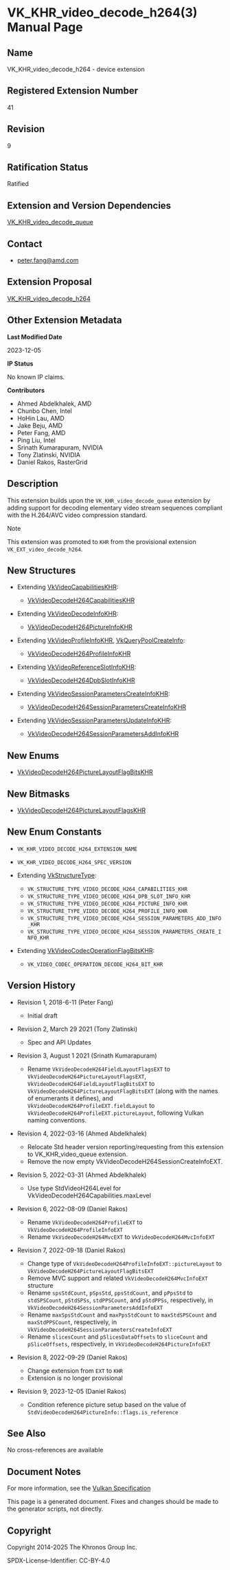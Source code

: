 # VK\_KHR\_video\_decode\_h264(3) Manual Page

## Name

VK\_KHR\_video\_decode\_h264 - device extension



## [](#_registered_extension_number)Registered Extension Number

41

## [](#_revision)Revision

9

## [](#_ratification_status)Ratification Status

Ratified

## [](#_extension_and_version_dependencies)Extension and Version Dependencies

[VK\_KHR\_video\_decode\_queue](https://registry.khronos.org/vulkan/specs/latest/man/html/VK_KHR_video_decode_queue.html)

## [](#_contact)Contact

- [peter.fang@amd.com](mailto:peter.fang@amd.com)

## [](#_extension_proposal)Extension Proposal

[VK\_KHR\_video\_decode\_h264](https://github.com/KhronosGroup/Vulkan-Docs/tree/main/proposals/VK_KHR_video_decode_h264.adoc)

## [](#_other_extension_metadata)Other Extension Metadata

**Last Modified Date**

2023-12-05

**IP Status**

No known IP claims.

**Contributors**

- Ahmed Abdelkhalek, AMD
- Chunbo Chen, Intel
- HoHin Lau, AMD
- Jake Beju, AMD
- Peter Fang, AMD
- Ping Liu, Intel
- Srinath Kumarapuram, NVIDIA
- Tony Zlatinski, NVIDIA
- Daniel Rakos, RasterGrid

## [](#_description)Description

This extension builds upon the `VK_KHR_video_decode_queue` extension by adding support for decoding elementary video stream sequences compliant with the H.264/AVC video compression standard.

Note

This extension was promoted to `KHR` from the provisional extension `VK_EXT_video_decode_h264`.

## [](#_new_structures)New Structures

- Extending [VkVideoCapabilitiesKHR](https://registry.khronos.org/vulkan/specs/latest/man/html/VkVideoCapabilitiesKHR.html):
  
  - [VkVideoDecodeH264CapabilitiesKHR](https://registry.khronos.org/vulkan/specs/latest/man/html/VkVideoDecodeH264CapabilitiesKHR.html)
- Extending [VkVideoDecodeInfoKHR](https://registry.khronos.org/vulkan/specs/latest/man/html/VkVideoDecodeInfoKHR.html):
  
  - [VkVideoDecodeH264PictureInfoKHR](https://registry.khronos.org/vulkan/specs/latest/man/html/VkVideoDecodeH264PictureInfoKHR.html)
- Extending [VkVideoProfileInfoKHR](https://registry.khronos.org/vulkan/specs/latest/man/html/VkVideoProfileInfoKHR.html), [VkQueryPoolCreateInfo](https://registry.khronos.org/vulkan/specs/latest/man/html/VkQueryPoolCreateInfo.html):
  
  - [VkVideoDecodeH264ProfileInfoKHR](https://registry.khronos.org/vulkan/specs/latest/man/html/VkVideoDecodeH264ProfileInfoKHR.html)
- Extending [VkVideoReferenceSlotInfoKHR](https://registry.khronos.org/vulkan/specs/latest/man/html/VkVideoReferenceSlotInfoKHR.html):
  
  - [VkVideoDecodeH264DpbSlotInfoKHR](https://registry.khronos.org/vulkan/specs/latest/man/html/VkVideoDecodeH264DpbSlotInfoKHR.html)
- Extending [VkVideoSessionParametersCreateInfoKHR](https://registry.khronos.org/vulkan/specs/latest/man/html/VkVideoSessionParametersCreateInfoKHR.html):
  
  - [VkVideoDecodeH264SessionParametersCreateInfoKHR](https://registry.khronos.org/vulkan/specs/latest/man/html/VkVideoDecodeH264SessionParametersCreateInfoKHR.html)
- Extending [VkVideoSessionParametersUpdateInfoKHR](https://registry.khronos.org/vulkan/specs/latest/man/html/VkVideoSessionParametersUpdateInfoKHR.html):
  
  - [VkVideoDecodeH264SessionParametersAddInfoKHR](https://registry.khronos.org/vulkan/specs/latest/man/html/VkVideoDecodeH264SessionParametersAddInfoKHR.html)

## [](#_new_enums)New Enums

- [VkVideoDecodeH264PictureLayoutFlagBitsKHR](https://registry.khronos.org/vulkan/specs/latest/man/html/VkVideoDecodeH264PictureLayoutFlagBitsKHR.html)

## [](#_new_bitmasks)New Bitmasks

- [VkVideoDecodeH264PictureLayoutFlagsKHR](https://registry.khronos.org/vulkan/specs/latest/man/html/VkVideoDecodeH264PictureLayoutFlagsKHR.html)

## [](#_new_enum_constants)New Enum Constants

- `VK_KHR_VIDEO_DECODE_H264_EXTENSION_NAME`
- `VK_KHR_VIDEO_DECODE_H264_SPEC_VERSION`
- Extending [VkStructureType](https://registry.khronos.org/vulkan/specs/latest/man/html/VkStructureType.html):
  
  - `VK_STRUCTURE_TYPE_VIDEO_DECODE_H264_CAPABILITIES_KHR`
  - `VK_STRUCTURE_TYPE_VIDEO_DECODE_H264_DPB_SLOT_INFO_KHR`
  - `VK_STRUCTURE_TYPE_VIDEO_DECODE_H264_PICTURE_INFO_KHR`
  - `VK_STRUCTURE_TYPE_VIDEO_DECODE_H264_PROFILE_INFO_KHR`
  - `VK_STRUCTURE_TYPE_VIDEO_DECODE_H264_SESSION_PARAMETERS_ADD_INFO_KHR`
  - `VK_STRUCTURE_TYPE_VIDEO_DECODE_H264_SESSION_PARAMETERS_CREATE_INFO_KHR`
- Extending [VkVideoCodecOperationFlagBitsKHR](https://registry.khronos.org/vulkan/specs/latest/man/html/VkVideoCodecOperationFlagBitsKHR.html):
  
  - `VK_VIDEO_CODEC_OPERATION_DECODE_H264_BIT_KHR`

## [](#_version_history)Version History

- Revision 1, 2018-6-11 (Peter Fang)
  
  - Initial draft
- Revision 2, March 29 2021 (Tony Zlatinski)
  
  - Spec and API Updates
- Revision 3, August 1 2021 (Srinath Kumarapuram)
  
  - Rename `VkVideoDecodeH264FieldLayoutFlagsEXT` to `VkVideoDecodeH264PictureLayoutFlagsEXT`, `VkVideoDecodeH264FieldLayoutFlagBitsEXT` to `VkVideoDecodeH264PictureLayoutFlagBitsEXT` (along with the names of enumerants it defines), and `VkVideoDecodeH264ProfileEXT.fieldLayout` to `VkVideoDecodeH264ProfileEXT.pictureLayout`, following Vulkan naming conventions.
- Revision 4, 2022-03-16 (Ahmed Abdelkhalek)
  
  - Relocate Std header version reporting/requesting from this extension to VK\_KHR\_video\_queue extension.
  - Remove the now empty VkVideoDecodeH264SessionCreateInfoEXT.
- Revision 5, 2022-03-31 (Ahmed Abdelkhalek)
  
  - Use type StdVideoH264Level for VkVideoDecodeH264Capabilities.maxLevel
- Revision 6, 2022-08-09 (Daniel Rakos)
  
  - Rename `VkVideoDecodeH264ProfileEXT` to `VkVideoDecodeH264ProfileInfoEXT`
  - Rename `VkVideoDecodeH264MvcEXT` to `VkVideoDecodeH264MvcInfoEXT`
- Revision 7, 2022-09-18 (Daniel Rakos)
  
  - Change type of `VkVideoDecodeH264ProfileInfoEXT::pictureLayout` to `VkVideoDecodeH264PictureLayoutFlagBitsEXT`
  - Remove MVC support and related `VkVideoDecodeH264MvcInfoEXT` structure
  - Rename `spsStdCount`, `pSpsStd`, `ppsStdCount`, and `pPpsStd` to `stdSPSCount`, `pStdSPSs`, `stdPPSCount`, and `pStdPPSs`, respectively, in `VkVideoDecodeH264SessionParametersAddInfoEXT`
  - Rename `maxSpsStdCount` and `maxPpsStdCount` to `maxStdSPSCount` and `maxStdPPSCount`, respectively, in `VkVideoDecodeH264SessionParametersCreateInfoEXT`
  - Rename `slicesCount` and `pSlicesDataOffsets` to `sliceCount` and `pSliceOffsets`, respectively, in `VkVideoDecodeH264PictureInfoEXT`
- Revision 8, 2022-09-29 (Daniel Rakos)
  
  - Change extension from `EXT` to `KHR`
  - Extension is no longer provisional
- Revision 9, 2023-12-05 (Daniel Rakos)
  
  - Condition reference picture setup based on the value of `StdVideoDecodeH264PictureInfo::flags.is_reference`

## [](#_see_also)See Also

No cross-references are available

## [](#_document_notes)Document Notes

For more information, see the [Vulkan Specification](https://registry.khronos.org/vulkan/specs/latest/html/vkspec.html#VK_KHR_video_decode_h264)

This page is a generated document. Fixes and changes should be made to the generator scripts, not directly.

## [](#_copyright)Copyright

Copyright 2014-2025 The Khronos Group Inc.

SPDX-License-Identifier: CC-BY-4.0